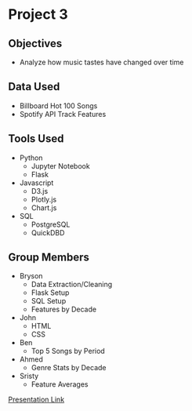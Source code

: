 # Project 3

## Objectives
- Analyze how music tastes have changed over time

## Data Used
- Billboard Hot 100 Songs
- Spotify API Track Features

## Tools Used
- Python
  - Jupyter Notebook
  - Flask
- Javascript
  - D3.js
  - Plotly.js
  - Chart.js
- SQL
  - PostgreSQL
  - QuickDBD
 
## Group Members
- Bryson
  - Data Extraction/Cleaning
  - Flask Setup
  - SQL Setup
  - Features by Decade
- John
  - HTML
  - CSS
- Ben
  - Top 5 Songs by Period
- Ahmed
  - Genre Stats by Decade
- Sristy
  - Feature Averages

[Presentation Link](https://docs.google.com/presentation/d/1xY-iR0ooTk64Mv6JmbcwRTGsxggpJEvsBUO5LiAE3bY/edit?usp=sharing)
